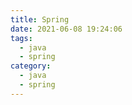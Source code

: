 ```yaml
---
title: Spring
date: 2021-06-08 19:24:06
tags:
  - java
  - spring
category:
  - java
  - spring
---
```


